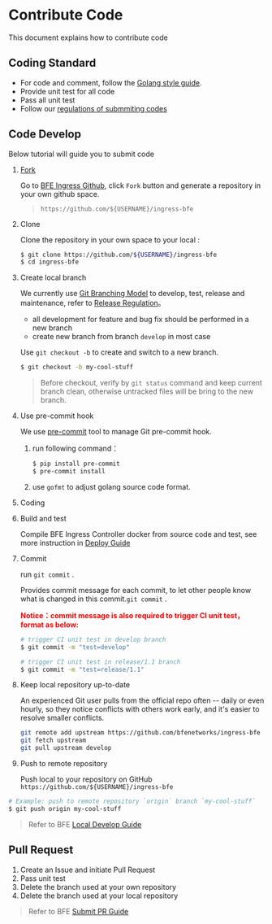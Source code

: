 # Contribute Code
This document explains how to contribute code

## Coding Standard
- For code and comment, follow the [Golang style guide](https://github.com/golang/go/wiki/Style).
- Provide unit test for all code
- Pass all unit test
- Follow our [regulations of submmiting codes](https://www.bfe-networks.net/en_us/development/submit_pr_guide/)

## Code Develop
Below tutorial will guide you to submit code

1. [Fork](https://help.github.com/articles/fork-a-repo/)
   
    Go to [BFE Ingress Github][], click `Fork` button and generate a repository in your own github space.
    
    >  `https://github.com/${USERNAME}/ingress-bfe`
    
1. Clone
   
    Clone the repository  in your own space to your local :
    ```bash
    $ git clone https://github.com/${USERNAME}/ingress-bfe
    $ cd ingress-bfe
    ```
   
1. Create local branch
   
    We currently use [Git Branching Model][] to develop, test, release and maintenance, refer to [Release Regulation][]。
    * all development for feature and bug fix should be performed in a new branch
    * create new branch from branch `develop` in most case

    Use `git checkout -b` to create and switch to a new branch.
    ```bash
    $ git checkout -b my-cool-stuff
    ```
    
    > Before checkout, verify by `git status` command and keep current branch clean, otherwise untracked files will be bring to the new branch. 
    
1. Use pre-commit hook

    We use [pre-commit][] tool to manage Git pre-commit hook. 
    
    
    1. run following command：
        ```bash
        $ pip install pre-commit
        $ pre-commit install
        ```
    1. use  `gofmt` to adjust golang source code format.
    
1. Coding

1. Build and test

    Compile  BFE Ingress Controller docker from source code and test, see more instruction in [Deploy Guide](../deployment.md)
    
1. Commit

    run `git commit` .

    Provides commit message for each commit, to let other people know what is changed in this commit.`git commit` .
    
    <b> <font color="red">Notice：commit message is also required to trigger CI unit test，format as below:</font> </b>
    
    ```bash
    # trigger CI unit test in develop branch
    $ git commit -m "test=develop"
    
    # trigger CI unit test in release/1.1 branch
    $ git commit -m "test=release/1.1"
    ```
    
8. Keep local repository up-to-date

    An experienced Git user pulls from the official repo often -- daily or even hourly, so they notice conflicts with others work early, and it's easier to resolve smaller conflicts.

    ```bash
    git remote add upstream https://github.com/bfenetworks/ingress-bfe
    git fetch upstream
    git pull upstream develop
    ```

10. Push to remote repository

    Push local to your repository on GitHub `https://github.com/${USERNAME}/ingress-bfe`

```bash
# Example: push to remote repository `origin` branch `my-cool-stuff`
$ git push origin my-cool-stuff
```

> Refer to BFE [Local Develop Guide](https://www.bfe-networks.net/en_us/development/local_dev_guide/)

## Pull Request

1. Create an Issue and initiate Pull Request
1. Pass unit test
1. Delete the branch used at your own repository
1. Delete the branch used at your local repository

> Refer to BFE [Submit PR Guide][submit PR guide]

[BFE Ingress Github]: https://github.com/bfenetworks/ingress-bfe
[Git Branching Model]: http://nvie.com/posts/a-successful-git-branching-model/
[Release Regulation]: https://github.com/bfenetworks/bfe/blob/develop/docs/en_us/development/release_regulation.md
[pre-commit]: http://pre-commit.com/
[git remote]: https://git-scm.com/docs/git-remote
[submit PR guide]: https://www.bfe-networks.net/en_us/development/submit_pr_guide/